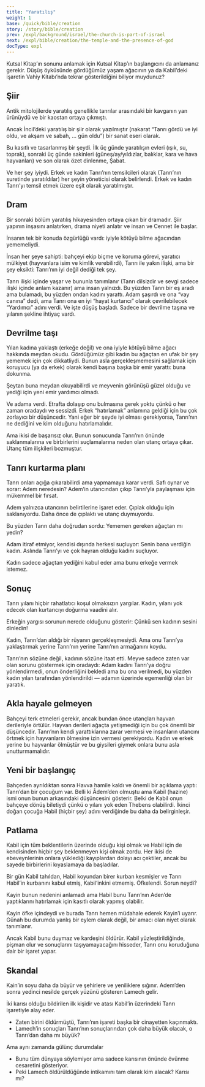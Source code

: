 ```yaml
---
title: "Yaratılış"
weight: 1
base: /quick/bible/creation
story: /story/bible/creation
prev: /expl/background/israel/the-church-is-part-of-israel
next: /expl/bible/creation/the-temple-and-the-presence-of-god
docType: expl
---
```


Kutsal Kitap’ın sonunu anlamak için Kutsal Kitap’ın başlangıcını da anlamanız gerekir. Düşüş öyküsünde gördüğümüz yaşam ağacının ya da Kabil’deki işaretin Vahiy Kitabı’nda tekrar gösterildiğini biliyor muydunuz?

## Şiir

<a name="da4c"></a>
Antik mitolojilerde yaratılış genellikle tanrılar arasındaki bir kavganın yan ürünüydü ve bir kaostan ortaya çıkmıştı.

Ancak İncil’deki yaratılış bir şiir olarak yazılmıştır (nakarat “Tanrı gördü ve iyi oldu, ve akşam ve sabah, … gün oldu”) bir sanat eseri olarak.

Bu kasıtlı ve tasarlanmış bir şeydi. İlk üç günde yaratılışın evleri (ışık, su, toprak), sonraki üç günde sakinleri (güneş/ay/yıldızlar, balıklar, kara ve hava hayvanları) ve son olarak özet dinlenme, Şabat.

Ve her şey iyiydi. Erkek ve kadın Tanrı’nın temsilcileri olarak (Tanrı’nın suretinde yaratıldılar) her şeyin yöneticisi olarak belirlendi. Erkek ve kadın Tanrı’yı temsil etmek üzere eşit olarak yaratılmıştır.

## Dram

<a name="7aea"></a>
Bir sonraki bölüm yaratılış hikayesinden ortaya çıkan bir dramadır. Şiir yapının inşasını anlatırken, drama niyeti anlatır ve insan ve Cennet ile başlar.

İnsanın tek bir konuda özgürlüğü vardı: iyiyle kötüyü bilme ağacından yememeliydi.

İnsan her şeye sahipti: bahçeyi ekip biçme ve koruma görevi, yaratıcı mülkiyet (hayvanlara isim ve kimlik verebilirdi), Tanrı ile yakın ilişki, ama bir şey eksikti: Tanrı’nın iyi değil dediği tek şey.

Tanrı ilişki içinde yaşar ve bununla tanımlanır (Tanrı dilsizdir ve sevgi sadece ilişki içinde anlam kazanır) ama insan yalnızdı. Bu yüzden Tanrı bir eş aradı ama bulamadı, bu yüzden ondan kadını yarattı. Adam şaşırdı ve ona “vay canına” dedi, ama Tanrı ona en iyi “hayat kurtarıcı” olarak çevrilebilecek “Yardımcı” adını verdi. Ve işte düşüş başladı. Sadece bir devrilme taşına ve yılanın şekline ihtiyaç vardı.

## Devrilme taşı

<a name="2fce"></a>
Yılan kadına yaklaştı (erkeğe değil) ve ona iyiyle kötüyü bilme ağacı hakkında meydan okudu. Gördüğümüz gibi kadın bu ağaçtan en ufak bir şey yememek için çok dikkatliydi. Bunun asla gerçekleşmemesini sağlamak için koruyucu (ya da erkek) olarak kendi başına başka bir emir yarattı: buna dokunma.

Şeytan buna meydan okuyabilirdi ve meyvenin görünüşü güzel olduğu ve yediği için yeni emir yardımcı olmadı.

Ve adama verdi. Etrafta dolaşıp onu bulmasına gerek yoktu çünkü o her zaman oradaydı ve sessizdi. Erkek “hatırlamak” anlamına geldiği için bu çok zorlayıcı bir düşüncedir. Yani eğer bir şeyde iyi olması gerekiyorsa, Tanrı’nın ne dediğini ve kim olduğunu hatırlamalıdır.

Ama ikisi de başarısız olur. Bunun sonucunda Tanrı’nın önünde saklanmalarına ve birbirlerini suçlamalarına neden olan utanç ortaya çıkar. Utanç tüm ilişkileri bozmuştur.

## Tanrı kurtarma planı

<a name="af3c"></a>
Tanrı onları açığa çıkarabilirdi ama yapmamaya karar verdi. Safı oynar ve sorar: Adem neredesin? Adem’in utancından çıkıp Tanrı’yla paylaşması için mükemmel bir fırsat.

Adem yalnızca utancının belirtilerine işaret eder. Çıplak olduğu için saklanıyordu. Daha önce de çıplaktı ve utanç duymuyordu.

Bu yüzden Tanrı daha doğrudan sordu: Yememen gereken ağaçtan mı yedin?

Adam itiraf etmiyor, kendisi dışında herkesi suçluyor: Senin bana verdiğin kadın. Aslında Tanrı’yı ve çok hayran olduğu kadını suçluyor.

Kadın sadece ağaçtan yediğini kabul eder ama bunu erkeğe vermek istemez.

## Sonuç

<a name="a510"></a>
Tanrı yılanı hiçbir rahatlatıcı koşul olmaksızın yargılar. Kadın, yılanı yok edecek olan kurtarıcıyı doğurma vaadini alır.

Erkeğin yargısı sorunun nerede olduğunu gösterir: Çünkü sen kadının sesini dinledin!

Kadın, Tanrı’dan aldığı bir rüyanın gerçekleşmesiydi. Ama onu Tanrı’ya yaklaştırmak yerine Tanrı’nın yerine Tanrı’nın armağanını koydu.

Tanrı’nın sözüne değil, kadının sözüne itaat etti. Meyve sadece zaten var olan sorunu göstermek için oradaydı: Adam kadını Tanrı’ya doğru yönlendirmedi, onun önderliğini bekledi ama bu ona verilmedi, bu yüzden kadın yılan tarafından yönlendirildi — adamın üzerinde egemenliği olan bir yaratık.

## Akla hayale gelmeyen

<a name="2639"></a>
Bahçeyi terk etmeleri gerekir, ancak bundan önce utançları hayvan derileriyle örtülür. Hayvan derileri ağaçta yetişmediği için bu çok önemli bir düşüncedir. Tanrı’nın kendi yarattıklarına zarar vermesi ve insanların utancını örtmek için hayvanların ölmesine izin vermesi gerekiyordu. Kadın ve erkek yerine bu hayvanlar ölmüştür ve bu giysileri giymek onlara bunu asla unutturmamalıdır.

## Yeni bir başlangıç

<a name="1c54"></a>
Bahçeden ayrıldıktan sonra Havva hamile kaldı ve önemli bir açıklama yaptı: Tanrı’dan bir çocuğum var. Belli ki Âdem’den olmuştu ama Kabil (hazine) ismi onun bunun arkasındaki düşüncesini gösterir. Belki de Kabil onun bahçeye dönüş biletiydi çünkü o yılanı yok eden Thebens olabilirdi. İkinci doğan çocuğa Habil (hiçbir şey) adını verdiğinde bu daha da belirginleşir.

## Patlama

<a name="9584"></a>
Kabil için tüm beklentilerin üzerinde olduğu kişi olmak ve Habil için de kendisinden hiçbir şey beklenmeyen kişi olmak zordu. Her ikisi de ebeveynlerinin onlara yüklediği kayıplardan dolayı acı çektiler, ancak bu sayede birbirlerini kıyaslamaya da başladılar.

Bir gün Kabil tahıldan, Habil koyundan birer kurban kesmişler ve Tanrı Habil’in kurbanını kabul etmiş, Kabil’inkini etmemiş. Öfkelendi. Sorun neydi?

Kayin bunun nedenini anlamadı ama Habil bunu Tanrı’nın Aden’de yaptıklarını hatırlamak için kasıtlı olarak yapmış olabilir.

Kayin öfke içindeydi ve burada Tanrı hemen müdahale ederek Kayin’i uyarır. Günah bu durumda yanlış bir eylem olarak değil, bir amacı olan niyet olarak tanımlanır.

Ancak Kabil bunu duymaz ve kardeşini öldürür. Kabil yüzleştirildiğinde, pişman olur ve sonuçlarını taşıyamayacağını hisseder, Tanrı onu koruduğuna dair bir işaret yapar.

## Skandal

<a name="dce8"></a>
Kain’in soyu daha da büyür ve şehirlere ve yeniliklere sığınır. Adem’den sonra yedinci nesilde gerçek yüzünü gösteren Lamech gelir.

İki karısı olduğu bildirilen ilk kişidir ve atası Kabil’in üzerindeki Tanrı işaretiyle alay eder.

- Zaten birini öldürmüştü, Tanrı’nın işareti başka bir cinayetten kaçınmaktı.
- Lamech’in sonuçları Tanrı’nın sonuçlarından çok daha büyük olacak, o Tanrı’dan daha mı büyük?

Ama aynı zamanda gülünç durumdalar

- Bunu tüm dünyaya söylemiyor ama sadece karısının önünde övünme cesaretini gösteriyor.
- Peki Lamech öldürüldüğünde intikamını tam olarak kim alacak? Karısı mı?

